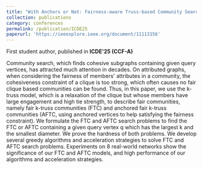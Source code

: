 ```yaml
---
title: "With Anchors or Not: Fairness-aware Truss-based Community Search on Attributed Graphs."
collection: publications
category: conferences
permalink: /publication/ICDE25
paperurl: 'https://ieeexplore.ieee.org/document/11113156'
---
```

First student author, published in **ICDE'25 (CCF-A)**

Community search, which finds cohesive subgraphs containing given query vertices, has attracted much attention in decades. On attributed graphs, when considering the fairness of members' attributes in a community, the cohesiveness constraint of a clique is too strong, which often causes no fair clique based communities can be found. Thus, in this paper, we use the k-truss model, which is a relaxation of the clique but whose members have large engagement and high tie strength, to describe fair communities, namely fair k-truss communities (FTC) and anchored fair k-truss communities (AFTC, using anchored vertices to help satisfying the fairness constraint). We formulate the FTC and AFTC search problems to find the FTC or AFTC containing a given query vertex q which has the largest k and the smallest diameter. We prove the hardness of both problems. We develop several greedy algorithms and acceleration strategies to solve FTC and AFTC search problems. Experiments on 8 real-world networks show the significance of our FTC and AFTC models, and high performance of our algorithms and acceleration strategies.
